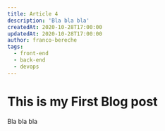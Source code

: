 ```yaml
---
title: Article 4
description: 'Bla bla bla'
createdAt: 2020-10-28T17:00:00
updatedAt: 2020-10-28T17:00:00
author: franco-bereche
tags:
  - front-end
  - back-end
  - devops
---
```

# This is my First Blog post

Bla bla bla
